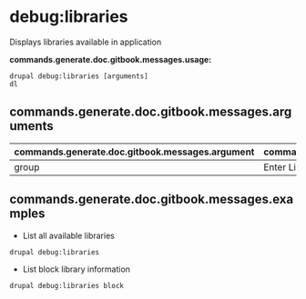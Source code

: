 # debug:libraries
Displays libraries available in application

**commands.generate.doc.gitbook.messages.usage:**
```
drupal debug:libraries [arguments]
dl
```

## commands.generate.doc.gitbook.messages.arguments
commands.generate.doc.gitbook.messages.argument | commands.generate.doc.gitbook.messages.details
---------|-------------
group | Enter Libraries Name

## commands.generate.doc.gitbook.messages.examples
* List all available libraries
```
drupal debug:libraries
```
* List block library information
```
drupal debug:libraries block
```
